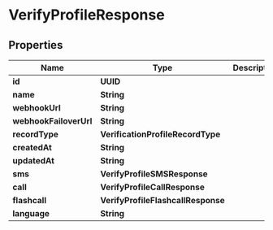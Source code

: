 

# VerifyProfileResponse


## Properties

| Name | Type | Description | Notes |
|------------ | ------------- | ------------- | -------------|
|**id** | **UUID** |  |  [optional] |
|**name** | **String** |  |  [optional] |
|**webhookUrl** | **String** |  |  [optional] |
|**webhookFailoverUrl** | **String** |  |  [optional] |
|**recordType** | **VerificationProfileRecordType** |  |  [optional] |
|**createdAt** | **String** |  |  [optional] |
|**updatedAt** | **String** |  |  [optional] |
|**sms** | **VerifyProfileSMSResponse** |  |  [optional] |
|**call** | **VerifyProfileCallResponse** |  |  [optional] |
|**flashcall** | **VerifyProfileFlashcallResponse** |  |  [optional] |
|**language** | **String** |  |  [optional] |



